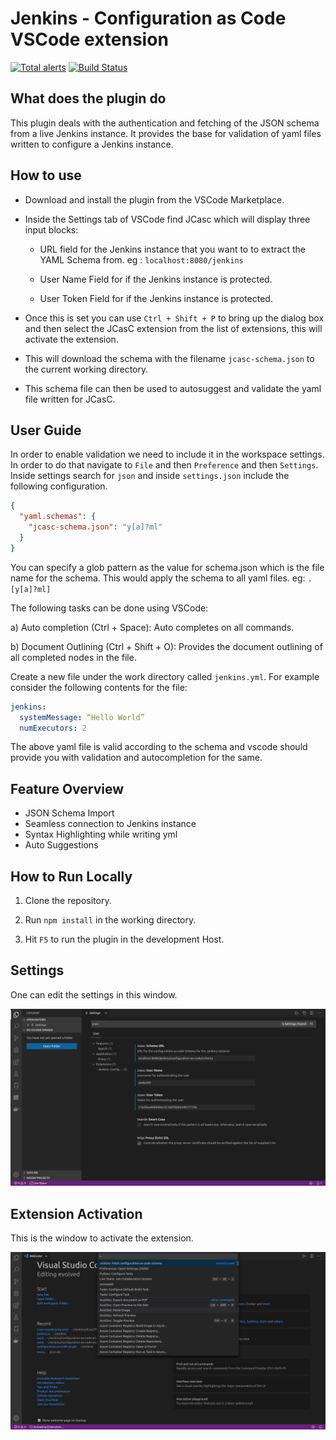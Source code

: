 # Jenkins - Configuration as Code VSCode extension

[![Total alerts](https://img.shields.io/lgtm/alerts/g/sladyn98/JCasC-VSCode-Plugin.svg?logo=lgtm&logoWidth=18)](https://lgtm.com/projects/g/sladyn98/JCasC-VSCode-Plugin/alerts/)
[![Build Status](https://dev.azure.com/jcasc-vscode-extension/jcasc-vscode-extension/_apis/build/status/jenkinsci.jcasc-vscode-extension?branchName=master)](https://dev.azure.com/jcasc-vscode-extension/jcasc-vscode-extension/_build/latest?definitionId=1&branchName=master)

## What does the plugin do

This plugin deals with the authentication and fetching of the JSON schema from a live Jenkins instance.
It provides the base for validation of yaml files written to configure a Jenkins instance.

## How to use

- Download and install the plugin from the VSCode Marketplace.
- Inside the Settings tab of VSCode find JCasc which will display three input blocks:

  - URL field for the Jenkins instance that you want to to extract the YAML Schema from.
    eg : `localhost:8080/jenkins`

  - User Name Field for if the Jenkins instance is protected.

  - User Token Field for if the Jenkins instance is protected.

- Once this is set you can use `Ctrl + Shift + P` to bring up the dialog box and then select the JCasC extension from the list of extensions, this will activate the extension.
- This will download the schema with the filename `jcasc-schema.json` to the current working directory.
- This schema file can then be used to autosuggest and validate the yaml file written for JCasC.

## User Guide

In order to enable validation we need to include it in the workspace settings. In order to do that
navigate to `File` and then `Preference` and then `Settings`. Inside settings search for `json` and inside `settings.json` include the following configuration.

```json
{
  "yaml.schemas": {
    "jcasc-schema.json": "y[a]?ml"
  }
}
```

You can specify a glob pattern as the value for schema.json which is the file name for the schema. This would apply the schema to all yaml files. eg: `.[y[a]?ml]`

The following tasks can be done using VSCode:

a) Auto completion (Ctrl + Space):
Auto completes on all commands.

b) Document Outlining (Ctrl + Shift + O):
Provides the document outlining of all completed nodes in the file.

Create a new file under the work directory called `jenkins.yml`. For example consider the following contents for the file:

```yaml
jenkins:
  systemMessage: “Hello World”
  numExecutors: 2
```

The above yaml file is valid according to the schema and vscode should provide you with validation and autocompletion for the same.

## Feature Overview

- JSON Schema Import
- Seamless connection to Jenkins instance
- Syntax Highlighting while writing yml
- Auto Suggestions

## How to Run Locally

1. Clone the repository.

2. Run `npm install` in the working directory.

3. Hit `F5` to run the plugin in the development Host.

## Settings

One can edit the settings in this window.

<p align="center">
  <img src="images/settings.png" alt="Settings screenshot 1" width="738">
</p>

## Extension Activation

This is the window to activate the extension.

<p align="center">
  <img src="images/extensionWindow.png" alt="Activation Window screenshot 1" width="738">
</p>
